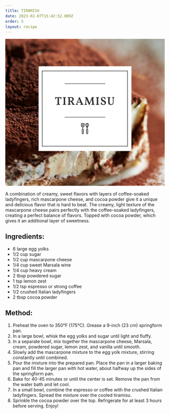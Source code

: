 ```yaml
---
title: TIRAMISU
date: 2023-02-07T15:42:52.009Z
order: 5
layout: recipe
---
```

![](../uploads/tira.jpg)

A combination of creamy, sweet flavors with layers of coffee-soaked ladyfingers, rich mascarpone cheese, and cocoa powder give it a unique and delicious flavor that is hard to beat. The creamy, light texture of the mascarpone cheese pairs perfectly with the coffee-soaked ladyfingers, creating a perfect balance of flavors. Topped with cocoa powder, which gives it an additional layer of sweetness.

## Ingredients:

* 6 large egg yolks
* 1/2 cup sugar
* 1/2 cup mascarpone cheese
* 1/4 cup sweet Marsala wine
* 1/4 cup heavy cream
* 2 tbsp powdered sugar
* 1 tsp lemon zest
* 1/2 tsp espresso or strong coffee
* 1/2 crushed Italian ladyfingers
* 2 tbsp cocoa powder

## Method:

1. Preheat the oven to 350°F (175°C). Grease a 9-inch (23 cm) springform pan. 
2. In a large bowl, whisk the egg yolks and sugar until light and fluffy. 
3. In a separate bowl, mix together the mascarpone cheese, Marsala, cream, powdered sugar, lemon zest, and vanilla until smooth.
4. Slowly add the mascarpone mixture to the egg yolk mixture, stirring constantly until combined.
5. Pour the mixture into the prepared pan. Place the pan in a larger baking pan and fill the larger pan with hot water, about halfway up the sides of the springform pan. 
6. Bake for 40-45 minutes or until the center is set. Remove the pan from the water bath and let cool. 
7. In a small bowl, combine the espresso or coffee with the crushed Italian ladyfingers. Spread the mixture over the cooled tiramisu. 
8. Sprinkle the cocoa powder over the top. Refrigerate for at least 3 hours before serving. Enjoy!